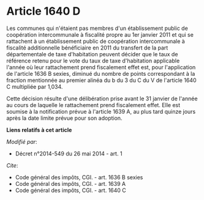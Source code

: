 # Article 1640 D

Les communes qui n'étaient pas membres d'un établissement public de coopération intercommunale à fiscalité propre au 1er
janvier 2011 et qui se rattachent à un établissement public de coopération intercommunale à fiscalité additionnelle
bénéficiaire en 2011 du transfert de la part départementale de taxe d'habitation peuvent décider que le taux de référence
retenu pour le vote du taux de taxe d'habitation applicable l'année où leur rattachement prend fiscalement effet est, pour
l'application de l'article 1636 B sexies, diminué du nombre de points correspondant à la fraction mentionnée au premier
alinéa du b du 3 du C du V de l'article 1640 C multipliée par 1,034. 

Cette décision résulte d'une délibération prise avant le 31 janvier de l'année au cours de laquelle le rattachement prend
fiscalement effet. Elle est soumise à la notification prévue à l'article 1639 A, au plus tard quinze jours après la date
limite prévue pour son adoption.

**Liens relatifs à cet article**

_Modifié par_:

  - Décret n°2014-549 du 26 mai 2014 - art. 1

_Cite_:

  - Code général des impôts, CGI. - art. 1636 B sexies
  - Code général des impôts, CGI. - art. 1639 A
  - Code général des impôts, CGI. - art. 1640 C
